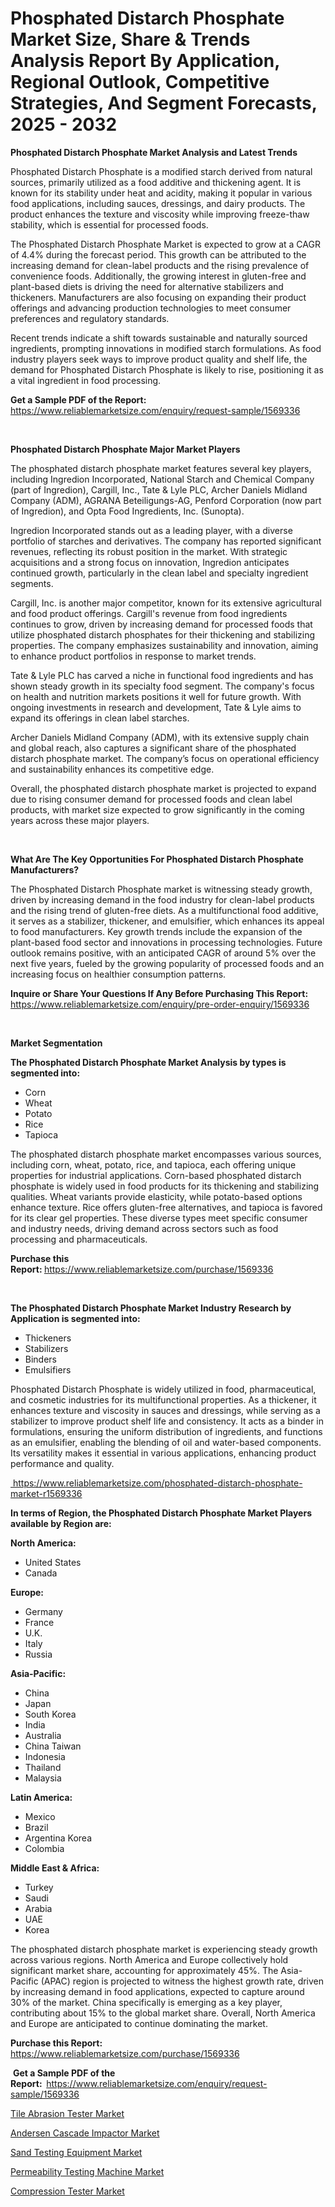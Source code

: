 <p><h1>Phosphated Distarch Phosphate Market Size, Share & Trends Analysis Report By Application, Regional Outlook, Competitive Strategies, And Segment Forecasts, 2025 - 2032</h1></p><p><strong>Phosphated Distarch Phosphate Market Analysis and Latest Trends</strong></p>
<p><p>Phosphated Distarch Phosphate is a modified starch derived from natural sources, primarily utilized as a food additive and thickening agent. It is known for its stability under heat and acidity, making it popular in various food applications, including sauces, dressings, and dairy products. The product enhances the texture and viscosity while improving freeze-thaw stability, which is essential for processed foods.</p><p>The Phosphated Distarch Phosphate Market is expected to grow at a CAGR of 4.4% during the forecast period. This growth can be attributed to the increasing demand for clean-label products and the rising prevalence of convenience foods. Additionally, the growing interest in gluten-free and plant-based diets is driving the need for alternative stabilizers and thickeners. Manufacturers are also focusing on expanding their product offerings and advancing production technologies to meet consumer preferences and regulatory standards. </p><p>Recent trends indicate a shift towards sustainable and naturally sourced ingredients, prompting innovations in modified starch formulations. As food industry players seek ways to improve product quality and shelf life, the demand for Phosphated Distarch Phosphate is likely to rise, positioning it as a vital ingredient in food processing.</p></p>
<p><strong>Get a Sample PDF of the Report:&nbsp;</strong> <a href="https://www.reliablemarketsize.com/enquiry/request-sample/1569336?utm_campaign=1998&utm_medium=2&utm_source=Github&utm_content=ia&utm_term=25032025&utm_id=phosphated-distarch-phosphate">https://www.reliablemarketsize.com/enquiry/request-sample/1569336</a></p>
<p>&nbsp;</p>
<p><strong>Phosphated Distarch Phosphate Major Market Players</strong></p>
<p><p>The phosphated distarch phosphate market features several key players, including Ingredion Incorporated, National Starch and Chemical Company (part of Ingredion), Cargill, Inc., Tate & Lyle PLC, Archer Daniels Midland Company (ADM), AGRANA Beteiligungs-AG, Penford Corporation (now part of Ingredion), and Opta Food Ingredients, Inc. (Sunopta).</p><p>Ingredion Incorporated stands out as a leading player, with a diverse portfolio of starches and derivatives. The company has reported significant revenues, reflecting its robust position in the market. With strategic acquisitions and a strong focus on innovation, Ingredion anticipates continued growth, particularly in the clean label and specialty ingredient segments.</p><p>Cargill, Inc. is another major competitor, known for its extensive agricultural and food product offerings. Cargill's revenue from food ingredients continues to grow, driven by increasing demand for processed foods that utilize phosphated distarch phosphates for their thickening and stabilizing properties. The company emphasizes sustainability and innovation, aiming to enhance product portfolios in response to market trends.</p><p>Tate & Lyle PLC has carved a niche in functional food ingredients and has shown steady growth in its specialty food segment. The company's focus on health and nutrition markets positions it well for future growth. With ongoing investments in research and development, Tate & Lyle aims to expand its offerings in clean label starches.</p><p>Archer Daniels Midland Company (ADM), with its extensive supply chain and global reach, also captures a significant share of the phosphated distarch phosphate market. The company’s focus on operational efficiency and sustainability enhances its competitive edge.</p><p>Overall, the phosphated distarch phosphate market is projected to expand due to rising consumer demand for processed foods and clean label products, with market size expected to grow significantly in the coming years across these major players.</p></p>
<p>&nbsp;</p>
<p><strong>What Are The Key Opportunities For Phosphated Distarch Phosphate Manufacturers?</strong></p>
<p><p>The Phosphated Distarch Phosphate market is witnessing steady growth, driven by increasing demand in the food industry for clean-label products and the rising trend of gluten-free diets. As a multifunctional food additive, it serves as a stabilizer, thickener, and emulsifier, which enhances its appeal to food manufacturers. Key growth trends include the expansion of the plant-based food sector and innovations in processing technologies. Future outlook remains positive, with an anticipated CAGR of around 5% over the next five years, fueled by the growing popularity of processed foods and an increasing focus on healthier consumption patterns.</p></p>
<p><strong>Inquire or Share Your Questions If Any Before Purchasing This Report:</strong> <a href="https://www.reliablemarketsize.com/enquiry/pre-order-enquiry/1569336?utm_campaign=1998&utm_medium=2&utm_source=Github&utm_content=ia&utm_term=25032025&utm_id=phosphated-distarch-phosphate">https://www.reliablemarketsize.com/enquiry/pre-order-enquiry/1569336</a></p>
<p>&nbsp;</p>
<p><strong>Market Segmentation</strong></p>
<p><strong>The Phosphated Distarch Phosphate Market Analysis by types is segmented into:</strong></p>
<p><ul><li>Corn</li><li>Wheat</li><li>Potato</li><li>Rice</li><li>Tapioca</li></ul></p>
<p><p>The phosphated distarch phosphate market encompasses various sources, including corn, wheat, potato, rice, and tapioca, each offering unique properties for industrial applications. Corn-based phosphated distarch phosphate is widely used in food products for its thickening and stabilizing qualities. Wheat variants provide elasticity, while potato-based options enhance texture. Rice offers gluten-free alternatives, and tapioca is favored for its clear gel properties. These diverse types meet specific consumer and industry needs, driving demand across sectors such as food processing and pharmaceuticals.</p></p>
<p><strong>Purchase this Report:&nbsp;</strong><a href="https://www.reliablemarketsize.com/purchase/1569336?utm_campaign=1998&utm_medium=2&utm_source=Github&utm_content=ia&utm_term=25032025&utm_id=phosphated-distarch-phosphate">https://www.reliablemarketsize.com/purchase/1569336</a></p>
<p>&nbsp;</p>
<p><strong>The Phosphated Distarch Phosphate Market Industry Research by Application is segmented into:</strong></p>
<p><ul><li>Thickeners</li><li>Stabilizers</li><li>Binders</li><li>Emulsifiers</li></ul></p>
<p><p>Phosphated Distarch Phosphate is widely utilized in food, pharmaceutical, and cosmetic industries for its multifunctional properties. As a thickener, it enhances texture and viscosity in sauces and dressings, while serving as a stabilizer to improve product shelf life and consistency. It acts as a binder in formulations, ensuring the uniform distribution of ingredients, and functions as an emulsifier, enabling the blending of oil and water-based components. Its versatility makes it essential in various applications, enhancing product performance and quality.</p></p>
<p><a href="https://www.reliablemarketsize.com/phosphated-distarch-phosphate-market-r1569336?utm_campaign=1998&utm_medium=2&utm_source=Github&utm_content=ia&utm_term=25032025&utm_id=phosphated-distarch-phosphate">&nbsp;https://www.reliablemarketsize.com/phosphated-distarch-phosphate-market-r1569336</a></p>
<p><strong>In terms of Region, the Phosphated Distarch Phosphate Market Players available by Region are:</strong></p>
<p>
    <p> <strong> North America: </strong>
        <ul>
            <li>United States</li>
            <li>Canada</li>
        </ul>
        </p> 
    <p> <strong> Europe: </strong>
        <ul>
            <li>Germany</li>
            <li>France</li>
            <li>U.K.</li>
            <li>Italy</li>
            <li>Russia</li>
        </ul>
        </p> 
    <p> <strong> Asia-Pacific: </strong>
        <ul>
            <li>China</li>
            <li>Japan</li>
            <li>South Korea</li>
            <li>India</li>
            <li>Australia</li>
            <li>China Taiwan</li>
            <li>Indonesia</li>
            <li>Thailand</li>
            <li>Malaysia</li>
        </ul>
        </p> 
    <p> <strong> Latin America: </strong>
        <ul>
            <li>Mexico</li>
            <li>Brazil</li>
            <li>Argentina Korea</li>
            <li>Colombia</li>
        </ul>
        </p> 
    <p> <strong> Middle East & Africa: </strong>
        <ul>
            <li>Turkey</li>
            <li>Saudi</li>
            <li>Arabia</li>
            <li>UAE</li>
            <li>Korea</li>
        </ul>
    </p>
    </p>
<p><p>The phosphated distarch phosphate market is experiencing steady growth across various regions. North America and Europe collectively hold significant market share, accounting for approximately 45%. The Asia-Pacific (APAC) region is projected to witness the highest growth rate, driven by increasing demand in food applications, expected to capture around 30% of the market. China specifically is emerging as a key player, contributing about 15% to the global market share. Overall, North America and Europe are anticipated to continue dominating the market.</p></p>
<p><strong>Purchase this Report: </strong><a href="https://www.reliablemarketsize.com/purchase/1569336?utm_campaign=1998&utm_medium=2&utm_source=Github&utm_content=ia&utm_term=25032025&utm_id=phosphated-distarch-phosphate">https://www.reliablemarketsize.com/purchase/1569336</a></p>
<p>&nbsp;<strong>Get a Sample PDF of the Report:&nbsp;&nbsp;</strong><a href="https://www.reliablemarketsize.com/enquiry/request-sample/1569336?utm_campaign=1998&utm_medium=2&utm_source=Github&utm_content=ia&utm_term=25032025&utm_id=phosphated-distarch-phosphate">https://www.reliablemarketsize.com/enquiry/request-sample/1569336</a></p>
<p><strong></strong></p>
<p><p><a href="https://github.com/welfmimon/Market-Research-Report-List-1/blob/main/tile-abrasion-tester-market.md?utm_campaign=1998&utm_medium=2&utm_source=Github&utm_content=ia&utm_term=25032025&utm_id=phosphated-distarch-phosphate">Tile Abrasion Tester Market</a></p><p><a href="https://github.com/nkomdaumis16/Market-Research-Report-List-1/blob/main/andersen-cascade-impactor-market.md?utm_campaign=1998&utm_medium=2&utm_source=Github&utm_content=ia&utm_term=25032025&utm_id=phosphated-distarch-phosphate">Andersen Cascade Impactor Market</a></p><p><a href="https://github.com/khifzaba/Market-Research-Report-List-1/blob/main/sand-testing-equipment-market.md?utm_campaign=1998&utm_medium=2&utm_source=Github&utm_content=ia&utm_term=25032025&utm_id=phosphated-distarch-phosphate">Sand Testing Equipment Market</a></p><p><a href="https://github.com/ioniafidian4/Market-Research-Report-List-1/blob/main/permeability-testing-machine-market.md?utm_campaign=1998&utm_medium=2&utm_source=Github&utm_content=ia&utm_term=25032025&utm_id=phosphated-distarch-phosphate">Permeability Testing Machine Market</a></p><p><a href="https://github.com/dumanelina6v/Market-Research-Report-List-1/blob/main/compression-tester-market.md?utm_campaign=1998&utm_medium=2&utm_source=Github&utm_content=ia&utm_term=25032025&utm_id=phosphated-distarch-phosphate">Compression Tester Market</a></p></p>